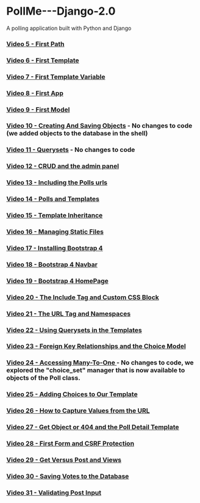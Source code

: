 # PollMe---Django-2.0
A polling application built with Python and Django

### [Video 5 - First Path](https://github.com/highfivecode/PollMe---Django-2.0/tree/e1cf579393b6f099f831180b050c1ba0d96a7e99)  
### [Video 6 - First Template](https://github.com/highfivecode/PollMe---Django-2.0/tree/960d9f8f654e00a9ae08f20c11051b6e7bcd7acc)  
### [Video 7 - First Template Variable](https://github.com/highfivecode/PollMe---Django-2.0/tree/75666bb33fc19e8cad57532839cd46dad326d30e) 
### [Video 8 - First App](https://github.com/highfivecode/PollMe---Django-2.0/tree/c33f211f5408ce7af1dc2ba5daa59dc1aa4f5b45) 
### [Video 9 - First Model](https://github.com/highfivecode/PollMe---Django-2.0/tree/aa7b580ca1dc7497c6b6657387fd2cc522dcb01c)  
### [Video 10 - Creating And Saving Objects](https://github.com/highfivecode/PollMe---Django-2.0/tree/8df9757f36b36a3f47a76fa3676309ad48e5858e) - No changes to code (we added objects to the database in the shell)  
### [Video 11 - Querysets](https://github.com/highfivecode/PollMe---Django-2.0/tree/8df9757f36b36a3f47a76fa3676309ad48e5858e) - No changes to code  
### [Video 12 - CRUD and the admin panel](https://github.com/highfivecode/PollMe---Django-2.0/tree/23d7f9836536907b3f8268f33167289da098e511)   
### [Video 13 - Including the Polls urls](https://github.com/highfivecode/PollMe---Django-2.0/tree/b88fa855cda4573d25f7526937eb827ab9b02cb3)   
### [Video 14 - Polls and Templates](https://github.com/highfivecode/PollMe---Django-2.0/tree/5faafe1b940eff93e37a7f91848bdd71112e032c)  
### [Video 15 - Template Inheritance](https://github.com/highfivecode/PollMe---Django-2.0/tree/7cf0e0f9b247a8bc02b23e3124015bdd18a7ceaa)  
### [Video 16 - Managing Static Files](https://github.com/highfivecode/PollMe---Django-2.0/tree/2c18a9791d8eb6c2e8e68e336f24bfef81ce8ec4)  
### [Video 17 - Installing Bootstrap 4](https://github.com/highfivecode/PollMe---Django-2.0/tree/1baea09a2bf47170ac406715eac2310adf9b94d8) 
### [Video 18 - Bootstrap 4 Navbar](https://github.com/highfivecode/PollMe---Django-2.0/tree/05bbed00088acd96969f678d1f5a6747c5633269) 
### [Video 19 - Bootstrap 4 HomePage](https://github.com/highfivecode/PollMe---Django-2.0/tree/4357db3892855646730731217db15eff770e4791) 
### [Video 20 - The Include Tag and Custom CSS Block](https://github.com/highfivecode/PollMe---Django-2.0/tree/cb0065a391b3fb2a769619a9c2800d7a4783c2d6) 
### [Video 21 - The URL Tag and Namespaces](https://github.com/highfivecode/PollMe---Django-2.0/tree/ab6829fc3fdebf6cd93c4a310d52a43b1e089424) 
### [Video 22 - Using Querysets in the Templates](https://github.com/highfivecode/PollMe---Django-2.0/tree/5316fc7ebec45f07dd28404271910851875af314) 
### [Video 23 - Foreign Key Relationships and the Choice Model](https://github.com/highfivecode/PollMe---Django-2.0/tree/5ae96f977c7bcd052d1d40d0dba194bc7b289383) 
### [Video 24 -  Accessing Many-To-One ](https://github.com/highfivecode/PollMe---Django-2.0/tree/5ae96f977c7bcd052d1d40d0dba194bc7b289383)  - No changes to code, we explored the "choice_set" manager that is now available to objects of the Poll class.  
### [Video 25 - Adding Choices to Our Template](https://github.com/highfivecode/PollMe---Django-2.0/tree/adccb8b649611d45398fd1cde67988d7ac42c994) 
### [Video 26 - How to Capture Values from the URL](https://github.com/highfivecode/PollMe---Django-2.0/tree/ae1fb321ea7a8140c9c208d1eefda6a5994eb224) 
### [Video 27 - Get Object or 404 and the Poll Detail Template](https://github.com/highfivecode/PollMe---Django-2.0/tree/a4aed0fba80e1a8528e3e79f2ec0ad8417befb7a) 
### [Video 28 - First Form and CSRF Protection](https://github.com/highfivecode/PollMe---Django-2.0/tree/3f33c2712a38052c1f6592a999ff1838bfb4bfea) 
### [Video 29 - Get Versus Post and Views](https://github.com/highfivecode/PollMe---Django-2.0/tree/aa36c5656747b5cca2bc7f1aa4ad27c5ac957d9f) 
### [Video 30 - Saving Votes to the Database](https://github.com/highfivecode/PollMe---Django-2.0/tree/6b572e1e88c2a178028af7d6e568ac00eac51cf5) 
### [Video 31 - Validating Post Input](https://github.com/highfivecode/PollMe---Django-2.0/tree/9f9a0a719648dfb86581e74537cad7621c399547) 



